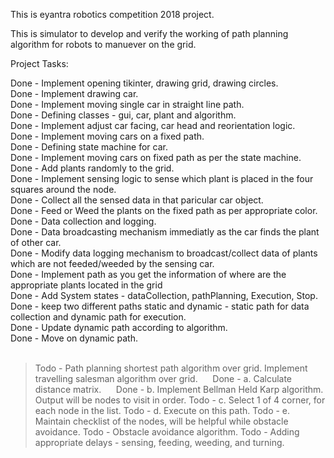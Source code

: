 This is eyantra robotics competition 2018 project.

This is simulator to develop and verify the working of path planning algorithm for robots to manuever on the grid.

Project Tasks:

Done - Implement opening tikinter, drawing grid, drawing circles. <br>
Done - Implement drawing car.  <br>
Done - Implement moving single car in straight line path. <br>
Done - Defining classes - gui, car, plant and algorithm. <br>
Done - Implement adjust car facing, car head and reorientation logic. <br>
Done - Implement moving cars on a fixed path. <br>
Done - Defining state machine for car. <br>
Done - Implement moving cars on fixed path as per the state machine. <br>
Done - Add plants randomly to the grid. <br>
Done - Implement sensing logic to sense which plant is placed in the four squares around the node. <br>
Done - Collect all the sensed data in that paricular car object. <br>
Done - Feed or Weed the plants on the fixed path as per appropriate color. <br>
Done - Data collection and logging. <br>
Done - Data broadcasting mechanism immediatly as the car finds the plant of other car. <br>
Done - Modify data logging mechanism to broadcast/collect data of plants which are not feeded/weeded by the sensing car. <br>
Done - Implement path as you get the information of where are the appropriate plants located in the grid <br>
Done - Add System states - dataCollection, pathPlanning, Execution, Stop.  <br>
Done - keep two different paths static and dynamic - static path for data collection and dynamic path for execution. <br>
Done - Update dynamic path according to algorithm. <br>
Done - Move on dynamic path. <br> <br>
> Todo - Path planning shortest path algorithm over grid. Implement travelling salesman algorithm over grid.
> &nbsp;&nbsp;&nbsp;&nbsp; Done - a. Calculate distance matrix. 
> &nbsp;&nbsp;&nbsp;&nbsp; Done - b. Implement Bellman Held Karp algorithm. Output will be nodes to visit in order.
>        Todo - c. Select 1 of 4 corner, for each node in the list. 
>        Todo - d. Execute on this path. 
>        Todo - e. Maintain checklist of the nodes, will be helpful while obstacle avoidance.
> Todo - Obstacle avoidance algorithm. 
> Todo - Adding appropriate delays - sensing, feeding, weeding, and turning.